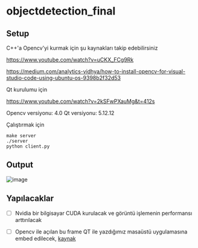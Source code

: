 # objectdetection_final

## Setup
C++'a Opencv'yi kurmak için şu kaynakları takip edebilirsiniz

https://www.youtube.com/watch?v=uCKX_FCg9Rk

https://medium.com/analytics-vidhya/how-to-install-opencv-for-visual-studio-code-using-ubuntu-os-9398b2f32d53

Qt kurulumu için

https://www.youtube.com/watch?v=2kSFwPXauMg&t=412s

Opencv versiyonu: 4.0
Qt versiyonu: 5.12.12


Çalıştırmak için

```
make server
./server
python client.py
```

## Output

![image](https://github.com/roboworks0/objectdetection_final/assets/37713845/25a687eb-d37a-4254-bd01-f02e3def412c)


## Yapılacaklar
- [ ] Nvidia bir bilgisayar CUDA kurulacak ve görüntü işlemenin performansı arttırılacak
- [ ] Opencv ile açılan bu frame QT ile yazdığımız masaüstü uygulamasına embed edilecek, [kaynak](https://www.youtube.com/watch?v=r6sPzm0MNRI)



